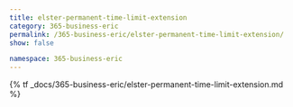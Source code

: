 ```yaml
---
title: elster-permanent-time-limit-extension
category: 365-business-eric
permalink: /365-business-eric/elster-permanent-time-limit-extension/
show: false

namespace: 365-business-eric
---
```


{% tf _docs/365-business-eric/elster-permanent-time-limit-extension.md %}